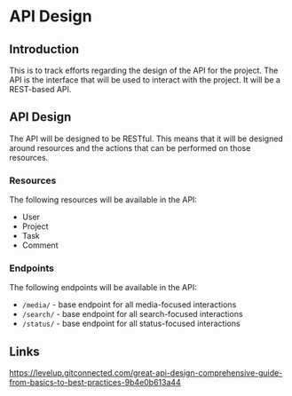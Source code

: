 # API Design

## Introduction
This is to track efforts regarding the design of the API for the project. The API is the interface that will be used to interact with the project.
It will be a REST-based API.

## API Design
The API will be designed to be RESTful. This means that it will be designed around resources and the actions that can be performed on those resources.

### Resources
The following resources will be available in the API:
- User
- Project
- Task
- Comment


### Endpoints
The following endpoints will be available in the API:
- `/media/` - base endpoint for all media-focused interactions
- `/search/` - base endpoint for all search-focused interactions
- `/status/` - base endpoint for all status-focused interactions

## Links
https://levelup.gitconnected.com/great-api-design-comprehensive-guide-from-basics-to-best-practices-9b4e0b613a44